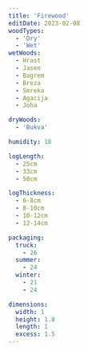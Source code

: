 ```yaml
---
title: 'Firewood'
editDate: 2023-02-08
woodTypes:
  - 'Dry'
  - 'Wet'
wetWoods:
  - Hrast
  - Jasen
  - Bagrem
  - Breza
  - Smreka
  - Agacija
  - Joha

dryWoods:
  - 'Bukva'

humidity: 18

logLength:
  - 25cm
  - 33cm
  - 50cm

logThickness:
  - 6-8cm
  - 8-10cm
  - 10-12cm
  - 12-14cm

packaging:
  truck:
    - 26
  summer:
    - 24
  winter:
    - 21
    - 24

dimensions:
  width: 1
  height: 1.8
  length: 1
  excess: 1.5
---
```

